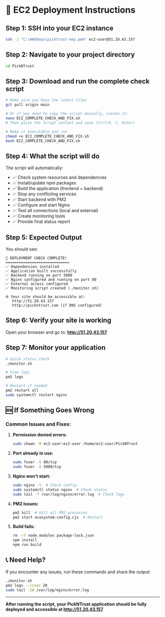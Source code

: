 # 🚀 EC2 Deployment Instructions

## Step 1: SSH into your EC2 instance
```bash
ssh -i "C:\AWSKeys\picktrust-key.pem" ec2-user@51.20.43.157
```

## Step 2: Navigate to your project directory
```bash
cd PickNTrust
```

## Step 3: Download and run the complete check script
```bash
# Make sure you have the latest files
git pull origin main

# Or if you need to copy the script manually, create it:
nano EC2_COMPLETE_CHECK_AND_FIX.sh
# Then paste the script content and save (Ctrl+X, Y, Enter)

# Make it executable and run
chmod +x EC2_COMPLETE_CHECK_AND_FIX.sh
bash EC2_COMPLETE_CHECK_AND_FIX.sh
```

## Step 4: What the script will do
The script will automatically:
- ✅ Check system resources and dependencies
- ✅ Install/update npm packages
- ✅ Build the application (frontend + backend)
- ✅ Stop any conflicting services
- ✅ Start backend with PM2
- ✅ Configure and start Nginx
- ✅ Test all connections (local and external)
- ✅ Create monitoring tools
- ✅ Provide final status report

## Step 5: Expected Output
You should see:
```
🎉 DEPLOYMENT CHECK COMPLETE!
=============================
✅ Dependencies installed
✅ Application built successfully
✅ Backend running on port 5000
✅ Nginx configured and running on port 80
✅ External access configured
✅ Monitoring script created (./monitor.sh)

🌐 Your site should be accessible at:
   http://51.20.43.157
   http://pickntrust.com (if DNS configured)
```

## Step 6: Verify your site is working
Open your browser and go to: **http://51.20.43.157**

## Step 7: Monitor your application
```bash
# Quick status check
./monitor.sh

# View logs
pm2 logs

# Restart if needed
pm2 restart all
sudo systemctl restart nginx
```

## 🆘 If Something Goes Wrong

### Common Issues and Fixes:

1. **Permission denied errors:**
   ```bash
   sudo chown -R ec2-user:ec2-user /home/ec2-user/PickNTrust
   ```

2. **Port already in use:**
   ```bash
   sudo fuser -k 80/tcp
   sudo fuser -k 5000/tcp
   ```

3. **Nginx won't start:**
   ```bash
   sudo nginx -t  # Check config
   sudo systemctl status nginx  # Check status
   sudo tail -f /var/log/nginx/error.log  # Check logs
   ```

4. **PM2 issues:**
   ```bash
   pm2 kill  # Kill all PM2 processes
   pm2 start ecosystem.config.cjs  # Restart
   ```

5. **Build fails:**
   ```bash
   rm -rf node_modules package-lock.json
   npm install
   npm run build
   ```

## 📞 Need Help?
If you encounter any issues, run these commands and share the output:
```bash
./monitor.sh
pm2 logs --lines 20
sudo tail -20 /var/log/nginx/error.log
```

---

**After running the script, your PickNTrust application should be fully deployed and accessible at http://51.20.43.157**
